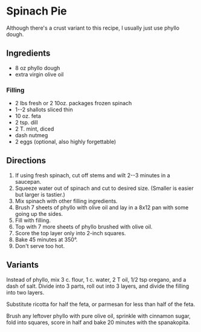 # Spinach Pie

Although there's a crust variant to this recipe, I usually just use phyllo dough.

## Ingredients

* 8 oz phyllo dough
* extra virgin olive oil

### Filling

* 2 lbs fresh or 2 10oz. packages frozen spinach
* 1--2 shallots sliced thin
* 10 oz. feta
* 2 tsp. dill
* 2 T. mint, diced
* dash nutmeg
* 2 eggs (optional, also highly forgettable)

## Directions

1. If using fresh spinach, cut off stems and wilt 2--3 minutes in a saucepan.
2. Squeeze water out of spinach and cut to desired size.  (Smaller is easier but larger is tastier.)
3. Mix spinach with other filling ingredients.
4. Brush 7 sheets of phyllo with olive oil and lay in a 8x12 pan with some going up the sides.
5. Fill with filling.
6. Top with 7 more sheets of phyllo brushed with olive oil.
7. Score the top layer only into 2-inch squares.
8. Bake 45 minutes at 350°.
9. Don't serve too hot.

## Variants

Instead of phyllo, mix 3 c. flour, 1 c. water, 2 T oil, 1/2 tsp oregano, and a dash of salt.  Divide into 3 parts, roll out into 3 layers, and divide the filling into two layers.

Substitute ricotta for half the feta, or parmesan for less than half of the feta.

Brush any leftover phyllo with pure olive oil, sprinkle with cinnamon sugar, fold into squares, score in half and bake 20 minutes with the spanakopita.
